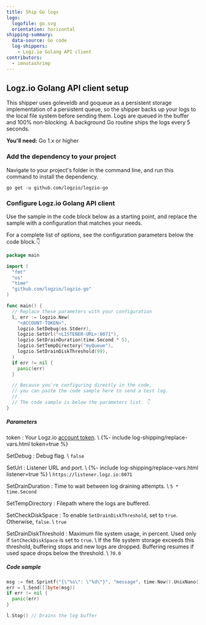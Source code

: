 ```yaml
---
title: Ship Go logs
logo:
  logofile: go.svg
  orientation: horizontal
shipping-summary:
  data-source: Go code
  log-shippers:
    - Logz.io Golang API client
contributors:
  - imnotashrimp
---
```


## Logz.io Golang API client setup

This shipper uses goleveldb and goqueue as a persistent storage implementation of a persistent queue, so the shipper backs up your logs to the local file system before sending them.
Logs are queued in the buffer and 100% non-blocking.
A background Go routine ships the logs every 5 seconds.

**You'll need:** Go 1.x or higher

### Add the dependency to your project

Navigate to your project's folder in the command line, and run this command to install the dependency.

```shell
go get -u github.com/logzio/logzio-go
```

### Configure Logz.io Golang API client

Use the sample in the code block below as a starting point, and replace the sample with a configuration that matches your needs.

For a complete list of options, see the configuration parameters below the code block.👇

```go
package main

import (
  "fmt"
  "os"
  "time"
  "github.com/logzio/logzio-go"
)

func main() {
  // Replace these parameters with your configuration
  l, err := logzio.New(
    "<ACCOUNT-TOKEN>",
    logzio.SetDebug(os.Stderr),
    logzio.SetUrl("<LISTENER-URL>:8071"),
    logzio.SetDrainDuration(time.Second * 5),
    logzio.SetTempDirectory("myQueue"),
    logzio.SetDrainDiskThreshold(99),
  )
  if err != nil {
    panic(err)
  }

  // Because you're configuring directly in the code,
  // you can paste the code sample here to send a test log.
  //
  // The code sample is below the parameters list. 👇
}
```

##### Parameters

token <span class="required-param"></span>
: Your Logz.io [account token](https://app.logz.io/#/dashboard/settings/general). \\
  {%- include log-shipping/replace-vars.html token=true %}

SetDebug
: Debug flag. \\
  <span class="default-param">`false`</span>

SetUrl
: Listener URL and port. \\
  {%- include log-shipping/replace-vars.html listener=true %} \\
  <span class="default-param">`https://listener.logz.io:8071`</span>

SetDrainDuration
: Time to wait between log draining attempts. \\
  <span class="default-param">`5 * time.Second`</span>

SetTempDirectory
: Filepath where the logs are buffered.

SetCheckDiskSpace
: To enable `SetDrainDiskThreshold`, set to `true`. Otherwise, `false`. \\
  <span class="default-param"></span> `true`

SetDrainDiskThreshold
: Maximum file system usage, in percent.
  Used only if `SetCheckDiskSpace` is set to `true`. \\
  If the file system storage exceeds this threshold, buffering stops and new logs are dropped.
  Buffering resumes if used space drops below the threshold. \\
  <span class="default-param">`70.0`</span>

##### Code sample

```go
msg := fmt.Sprintf("{\"%s\": \"%d\"}", "message", time.Now().UnixNano())
err = l.Send([]byte(msg))
if err != nil {
  panic(err)
}

l.Stop() // Drains the log buffer
```